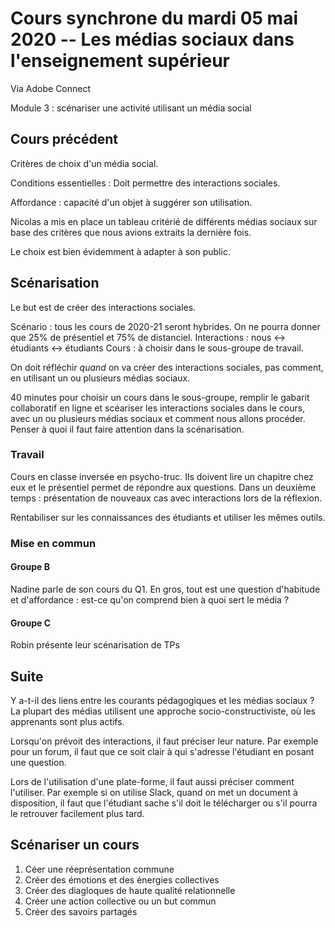 # Cours synchrone du mardi 05 mai 2020 -- Les médias sociaux dans l'enseignement supérieur
Via Adobe Connect

Module 3 : scénariser une activité utilisant un média social

## Cours précédent
Critères de choix d'un média social.

Conditions essentielles : Doit permettre des interactions sociales.

Affordance : capacité d'un objet à suggérer son utilisation.

Nicolas a mis en place un tableau critérié de différents médias sociaux sur base des critères que nous avions extraits la dernière fois.

Le choix est bien évidemment à adapter à son public.

## Scénarisation
Le but est de créer des interactions sociales.

Scénario : tous les cours de 2020-21 seront hybrides. On ne pourra donner que 25% de présentiel et 75% de distanciel.
Interactions : nous <-> étudiants <-> étudiants
Cours : à choisir dans le sous-groupe de travail.

On doit réfléchir *quand* on va créer des interactions sociales, pas comment, en utilisant un ou plusieurs médias sociaux.

40 minutes pour choisir un cours dans le sous-groupe, remplir le gabarit collaboratif en ligne et scéariser les interactions sociales dans le cours, avec un ou plusieurs médias sociaux et comment nous allons procéder.
Penser à quoi il faut faire attention dans la scénarisation.

### Travail
Cours en classe inversée en psycho-truc. Ils doivent lire un chapitre chez eux et le présentiel permet de répondre aux questions.
Dans un deuxième temps : présentation de nouveaux cas avec interactions lors de la réflexion.

Rentabiliser sur les connaissances des étudiants et utiliser les mêmes outils.

### Mise en commun

#### Groupe B
Nadine parle de son cours du Q1.
En gros, tout est une question d'habitude et d'affordance : est-ce qu'on comprend bien à quoi sert le média ?

#### Groupe C
Robin présente leur scénarisation de TPs

## Suite
Y a-t-il des liens entre les courants pédagogiques et les médias sociaux ?
La plupart des médias utilisent une approche socio-constructiviste, où les apprenants sont plus actifs.

Lorsqu'on prévoit des interactions, il faut préciser leur nature. Par exemple pour un forum, il faut que ce soit clair à qui s'adresse l'étudiant en posant une question.

Lors de l'utilisation d'une plate-forme, il faut aussi préciser comment l'utiliser. Par exemple si on utilise Slack, quand on met un document à disposition, il faut que l'étudiant sache s'il doit le télécharger ou s'il pourra le retrouver facilement plus tard.

## Scénariser un cours
1. Céer une réeprésentation commune
2. Créer des émotions et des énergies collectives
3. Créer des diagloques de haute qualité relationnelle
4. Créer une action collective ou un but commun
5. Créer des savoirs partagés

